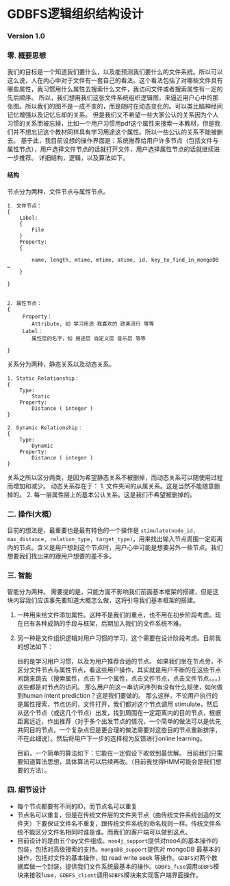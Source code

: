 # GDBFS逻辑组织结构设计   
### Version  1.0


### 零. 概要思想

我们的目标是一个知道我们要什么，以及能预测我们要什么的文件系统。所以可以这么说，人在内心中对于文件有一套自己的看法。这个看法包括了对哪些文件具有哪些属性，我习惯用什么属性去搜索什么文件，我访问文件或者搜索属性有一定的先后顺序。
	所以，我们想用我们这张文件系统组织逻辑图，来逼近用户心中的那张图。所以我们的图不是一成不变的，而是随时在动态变化的。可以类比脑神经间记忆增强以及记忆忘却的关系。
	但是我们又不希望一些大家公认的关系因为个人习惯的关系而被忘掉，比如一个用户习惯用pdf这个属性来搜索一本教材，但是我们并不想忘记这个教材同样具有学习用途这个属性。所以一些公认的关系不能被删去。
	基于此，我目前设想的操作界面是：系统推荐给用户许多节点（包括文件与属性节点），用户选择文件节点的话就打开文件，用户选择属性节点的话就继续进一步推荐。
	详细结构，逻辑，以及算法如下。


#### 结构

节点分为两种，文件节点与属性节点。

	1. 文件节点：
	{ 
		Label: 
		{
		    File
		}
		Property:
		{
		    
			name, length, mtime, mtime, atime, id, key_to_find_in_mongoDB …
		}
			
	}
	

	2. 属性节点：
	{
		 Property：
		    Attribute, 如 学习用途 我喜欢的 欧美流行 等等
		 Label：
			属性层的名字，如 用途层 自定义层 音乐层 等等
			
	}






关系分为两种，静态关系以及动态关系。
		
	1. Static Relationship：
	{
		Type:
			Static
		Property:
			Distance ( integer )
	}

	2. Dynamic Relationship：
	{
		Type:
			Dynamic
		Property:
			Distance ( integer )
	}

关系之所以区分两类，是因为希望静态关系不被删掉，而动态关系可以随使用过程而增加和减少。
	动态关系存在于：
		1. 文件夹间的从属关系。这是当然不能随意删掉的。
		2. 每一层属性层上的基本公认关系。这是我们不希望被删掉的。


### 二. 操作(大概）
	
目前的想法是，最重要也是最有特色的一个操作是 `stimulate(node_id, max_distance, relation_type, target_type)`，用来找出输入节点周围一定距离内的节点。含义是用户想到这个节点时，用户心中可能是想要另外一些节点。我们想要我们找出来的跟用户想要的差不多。  



### 三. 智能
	
智能分为两种。
	需要提的是，只能方面不影响我们前面基本框架的搭建，但是这块内容我们应该事先要知道大概怎么做，这将引导我们基本框架的搭建。
1. 一种用来给文件添加属性。这种不是我们的重点，也不用在初步阶段考虑。现在已有各种成熟的手段与框架，后期加入我们的文件系统不难。
	
2. 另一种是文件组织逻辑对用户习惯的学习，这个需要在设计阶段考虑。目前我的想法如下：
	
	目的是学习用户习惯，以及为用户推荐合适的节点。
	如果我们坐在节点旁，不区分文件节点与属性节点，看这些用户操作，其实就是用户不断的在这些节点间跳来跳去（搜索属性，点击下一个属性，点击文件节点，点击文件节点。。。）这些都是对节点的访问。
	那么用户的这一串访问序列有没有什么规律，如何做到human intent prediction？这是我们要做的。
	那么这样，不论用户执行的是属性搜索，节点访问，文件打开，我们都对这个节点调用 stimulate，然后从这个节点（或这几个节点）出发，找到周围在一定距离内的目的节点，根据距离远近，作出推荐（对于多个出发节点的情况，一个简单的做法可以是优先共同目的节点，一个复杂点但是更合理的做法需要对这些目的节点重新排序，不在此细说）。然后将用户下一步的选择视为反馈进行online learning。

	目前，一个简单的算法如下：它能在一定假设下收敛到最优解。
	目前我们只需要知道算法思想，具体算法可以后续再改。（目前我觉得HMM可能会是我们想要的方法）。
		

### 四. 细节设计


* 每个节点都要有不同的ID，而节点名可以重复
* 节点名可以重复，但是在传统文件层的文件夹节点（由传统文件系统创造的文件夹）下要保证文件名不重复，跟传统文件系统的命名规则一样。传统文件系统不能区分文件名相同时谁是谁。而我们的客户端可以做到这点。
* 目前设计的是由五个py文件组成。`neo4j_support`提供对neo4j的基本操作的包装，包括对高级搜索的支持。`mongoDB_support`提供对 mongoDB 最基本的操作，包括对文件的基本操作，如 read write seek 等操作。`GDBFS`对两个数据库做一个封装，提供我们文件系统最基本的操作。`GDBFS_fuse`调用`GDBFS`模块来接驳fuse，`GDBFS_client`调用`GDBFS`模块来实现客户端界面操作。

